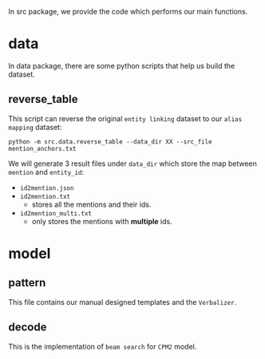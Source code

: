 In src package,  we provide the code which performs our main functions.



# data

In data package, there are some python scripts that help us build the dataset.

## reverse_table

This script can reverse the original `entity linking` dataset to our `alias mapping` dataset:

```
python -m src.data.reverse_table --data_dir XX --src_file mention_anchors.txt
```

We will generate 3 result files under `data_dir`  which store the map between `mention` and `entity_id`:

- `id2mention.json`
- `id2mention.txt`
  - stores all the mentions and their ids.
- `id2mention_multi.txt`
  - only stores the mentions with **multiple** ids.

# model

## pattern

This file contains our manual designed templates and the `Verbalizer`.

## decode

This is the implementation of `beam search` for `CPM2` model.
